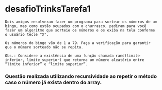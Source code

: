 # desafioTrinksTarefa1

`Dois amigos resolveram fazer um programa para sortear os números de um bingo, mas como estão ocupados com o churrasco, pediram para você fazer um algoritmo que sorteie os números e os exiba na tela conforme o usuário tecle "X".`

`Os números do bingo vão de 1 a 79. Faça a verificação para garantir que o número sorteado não se repita.`

`Obs.: Considere a existência de uma função chamada rand(limite inferior, limite superior) que retorna um número aleatório entre “limite inferior” e “limite superior”.`


### Questão realizada utilizando recursividade ao repetir o método caso o número já exista dentro do array.
